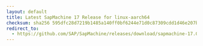```yaml
---
layout: default
title: Latest SapMachine 17 Release for linux-aarch64
checksum: sha256 595dfc28d7219b1485a140ff0bf6244e71d0c87309cdd1d46e207b97817b2657
redirect_to:
  - https://github.com/SAP/SapMachine/releases/download/sapmachine-17.0.10/sapmachine-jdk-17.0.10_linux-aarch64_bin.tar.gz
---
```

